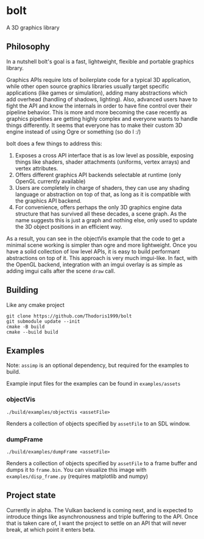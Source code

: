 # bolt
A 3D graphics library

## Philosophy
In a nutshell bolt's goal is a fast, lightweight, flexible and portable graphics library.

Graphics APIs require lots of boilerplate code for a typical 3D application, while other open source graphics libraries usually target specific applications (like games or simulation), adding many abstractions which add overhead (handling of shadows, lighting). Also, advanced users have to fight the API and know the internals in order to have fine control over their pipeline behavior. This is more and more becoming the case recently as graphics pipelines are getting highly complex and everyone wants to handle things differently. It seems that everyone has to make their custom 3D engine instead of using Ogre or something (so do I :/)

bolt does a few things to address this:
1) Exposes a cross API interface that is as low level as possible, exposing things like shaders, shader attachments (uniforms, vertex arrays) and vertex attributes.
2) Offers different graphics API backends selectable at runtime (only OpenGL currently available)
3) Users are completely in charge of shaders, they can use any shading language or abstraction on top of that, as long as it is compatible with the graphics API backend.
4) For convenience, offers perhaps the only 3D graphics engine data structure that has survived all these decades, a scene graph. As the name suggests this is just a graph and nothing else, only used to update the 3D object positions in an efficient way.

As a result, you can see in the objectVis example that the code to get a minimal scene working is simpler than ogre and more lightweight. Once you have a solid collection of low level APIs, it is easy to build performant abstractions on top of it. This approach is very much imgui-like. In fact, with the OpenGL backend, integration with an imgui overlay is as simple as adding imgui calls after the scene `draw` call.

## Building
Like any cmake project
```
git clone https://github.com/Thodoris1999/bolt
git submodule update --init
cmake -B build
cmake --build build
```

## Examples
Note: `assimp` is an optional dependency, but required for the examples to build.

Example input files for the examples can be found in `examples/assets`

### objectVis
```
./build/examples/objectVis <assetFile>
```
Renders a collection of objects specified by `assetFile` to an SDL window.

### dumpFrame
```
./build/examples/dumpFrame <assetFile>
```
Renders a collection of objects specified by `assetFile` to a frame buffer and dumps it to `frame.bin`. You can visualize this image with `examples/disp_frame.py` (requires matplotlib and numpy)

## Project state
Currently in alpha. The Vulkan backend is coming next, and is expected to introduce things like asynchronousness and triple buffering to the API. Once that is taken care of, I want the project to settle on an API that will never break, at which point it enters beta.
